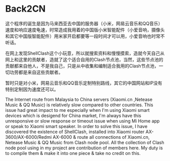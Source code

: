 # Back2CN
这个程序的诞生是因为马来西亚去中国的服务器（小米，网易云音乐和QQ音乐）速度和响应速度龟速，时常造成我用着的中国版小米智能配件（小爱音响，摄像头和其它中国版智能配件）用米家开启都要等一段时间才可以用，小爱音响也时常不听话。

在网上发现ShellClash这个小玩意，所以就搜索资料和慢慢摸索，造就今天自己从网上和这里的贡献者，造就了这个适合自用的Clash节点池，当然，这些节点池的贡献都来自他人，不是我自己，只是从中收集和编制适合我用的Clash节点池，一切功劳都是来自这些贡献者。

暂时只是对小米，网易云音乐和QQ音乐定制特别路线，其它的中国网站和IP没有特别定制因为速度还可以。

The Internet route from Malaysia to China servers (Xiaomi.cn ,Netease Music & QQ Music) is relatively slow compared to other countries. This issue had great impact to me especially when I'm using Xiaomi smart devices which is desigend for China market, I'm always have this unresponsive or slow response or timeout issue when using Mi Home app or speak to Xiaomi smart speaker. In order to solve this issue, I have discovered the existence of ShellClash, installed into Xiaomi router AX-3600/AX-6000/Redmi AX-6000 & route all connections of Xiaomi.cn, Netease Music & QQ Music from Clash node pool. All the collection of Clash node pool using in my project are contribution of members here. My duty is to compile them & make it into one piece & take no credit on this.  
